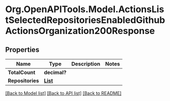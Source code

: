 # Org.OpenAPITools.Model.ActionsListSelectedRepositoriesEnabledGithubActionsOrganization200Response

## Properties

Name | Type | Description | Notes
------------ | ------------- | ------------- | -------------
**TotalCount** | **decimal?** |  | 
**Repositories** | [**List<Repository>**](Repository.md) |  | 

[[Back to Model list]](../README.md#documentation-for-models) [[Back to API list]](../README.md#documentation-for-api-endpoints) [[Back to README]](../README.md)

